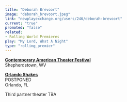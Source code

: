 ```yaml
---
title: "Deborah Brevoort"
image: "deborah_brevoort.jpeg"
link: "newplayexchange.org/users/246/deborah-brevoort"
current: "true"
promoted: "false"
related:
- Rolling World Premieres
play: "My Lord, What A Night"
type: "rolling_premier"
---
```


[**Contemporary American Theater Festival**](https://catf.org/my-lord-what-a-night-by-deborah-brevoort/)\
Shepherdstown, WV

[**Orlando Shakes**](https://www.orlandoshakes.org/show/my-lord-what-a-night/)\
POSTPONED\
Orlando, FL

Third partner theater TBA
